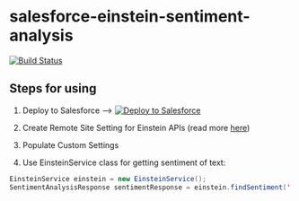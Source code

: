 # salesforce-einstein-sentiment-analysis

[![Build Status](https://travis-ci.org/last-khajiit/salesforce-einstein-sentiment-analysis.svg?branch=master)](https://travis-ci.org/last-khajiit/salesforce-einstein-sentiment-analysis)


## Steps for using
1. Deploy to Salesforce --> <a href="https://githubsfdeploy.herokuapp.com/?owner=last-khajiit&repo=salesforce-einstein-sentiment-analysis"><img alt="Deploy to Salesforce" src="https://raw.githubusercontent.com/afawcett/githubsfdeploy/master/src/main/webapp/resources/img/deploy.png"></a>

2. Create Remote Site Setting for Einstein APIs (read more [here](https://metamind.readme.io/docs/apex-qs-create-remote-site))

3. Populate Custom Settings

4. Use EinsteinService class for getting sentiment of text:

```java
EinsteinService einstein = new EinsteinService();
SentimentAnalysisResponse sentimentResponse = einstein.findSentiment('');
```
